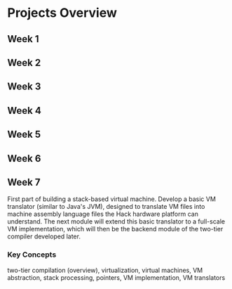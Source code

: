 # Projects Overview
## Week 1
## Week 2
## Week 3
## Week 4
## Week 5
## Week 6
## Week 7
First part of building a stack-based virtual machine. Develop a basic VM translator (similar to Java's JVM), designed to translate VM files into machine assembly language files the Hack hardware platform can understand. The next module will extend this basic translator to a full-scale VM implementation, which will then be the backend module of the two-tier compiler developed later.
### Key Concepts
two-tier compilation (overview), virtualization, virtual machines, VM abstraction, stack processing, pointers, VM implementation, VM translators 
